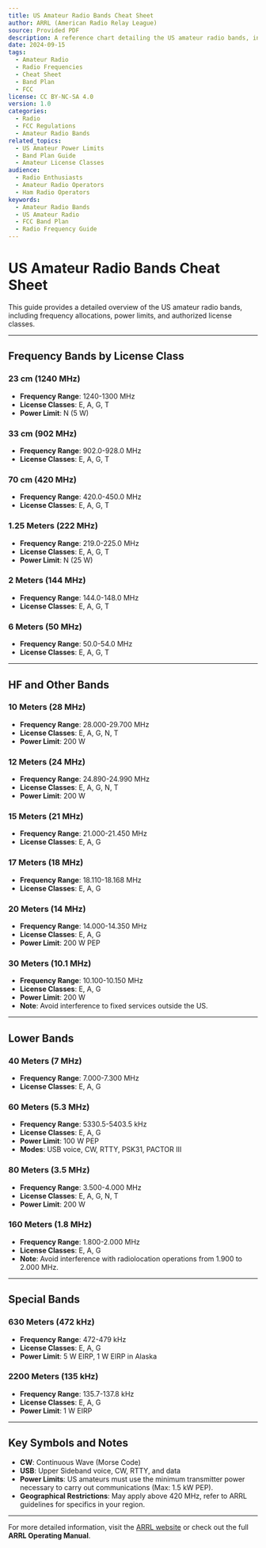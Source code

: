 ```yaml
---
title: US Amateur Radio Bands Cheat Sheet
author: ARRL (American Radio Relay League)
source: Provided PDF
description: A reference chart detailing the US amateur radio bands, including frequency allocations, power limits, and license classes.
date: 2024-09-15
tags:
  - Amateur Radio
  - Radio Frequencies
  - Cheat Sheet
  - Band Plan
  - FCC
license: CC BY-NC-SA 4.0
version: 1.0
categories:
  - Radio
  - FCC Regulations
  - Amateur Radio Bands
related_topics:
  - US Amateur Power Limits
  - Band Plan Guide
  - Amateur License Classes
audience: 
  - Radio Enthusiasts
  - Amateur Radio Operators
  - Ham Radio Operators
keywords: 
  - Amateur Radio Bands
  - US Amateur Radio
  - FCC Band Plan
  - Radio Frequency Guide
---
```


# US Amateur Radio Bands Cheat Sheet

This guide provides a detailed overview of the US amateur radio bands, including frequency allocations, power limits, and authorized license classes.

---

## Frequency Bands by License Class

### 23 cm (1240 MHz)
- **Frequency Range**: 1240-1300 MHz
- **License Classes**: E, A, G, T
- **Power Limit**: N (5 W)

### 33 cm (902 MHz)
- **Frequency Range**: 902.0-928.0 MHz
- **License Classes**: E, A, G, T

### 70 cm (420 MHz)
- **Frequency Range**: 420.0-450.0 MHz
- **License Classes**: E, A, G, T

### 1.25 Meters (222 MHz)
- **Frequency Range**: 219.0-225.0 MHz
- **License Classes**: E, A, G, T
- **Power Limit**: N (25 W)

### 2 Meters (144 MHz)
- **Frequency Range**: 144.0-148.0 MHz
- **License Classes**: E, A, G, T

### 6 Meters (50 MHz)
- **Frequency Range**: 50.0-54.0 MHz
- **License Classes**: E, A, G, T

---

## HF and Other Bands

### 10 Meters (28 MHz)
- **Frequency Range**: 28.000-29.700 MHz
- **License Classes**: E, A, G, N, T
- **Power Limit**: 200 W

### 12 Meters (24 MHz)
- **Frequency Range**: 24.890-24.990 MHz
- **License Classes**: E, A, G, N, T
- **Power Limit**: 200 W

### 15 Meters (21 MHz)
- **Frequency Range**: 21.000-21.450 MHz
- **License Classes**: E, A, G

### 17 Meters (18 MHz)
- **Frequency Range**: 18.110-18.168 MHz
- **License Classes**: E, A, G

### 20 Meters (14 MHz)
- **Frequency Range**: 14.000-14.350 MHz
- **License Classes**: E, A, G
- **Power Limit**: 200 W PEP

### 30 Meters (10.1 MHz)
- **Frequency Range**: 10.100-10.150 MHz
- **License Classes**: E, A, G
- **Power Limit**: 200 W
- **Note**: Avoid interference to fixed services outside the US.

---

## Lower Bands

### 40 Meters (7 MHz)
- **Frequency Range**: 7.000-7.300 MHz
- **License Classes**: E, A, G

### 60 Meters (5.3 MHz)
- **Frequency Range**: 5330.5-5403.5 kHz
- **License Classes**: E, A, G
- **Power Limit**: 100 W PEP
- **Modes**: USB voice, CW, RTTY, PSK31, PACTOR III

### 80 Meters (3.5 MHz)
- **Frequency Range**: 3.500-4.000 MHz
- **License Classes**: E, A, G, N, T
- **Power Limit**: 200 W

### 160 Meters (1.8 MHz)
- **Frequency Range**: 1.800-2.000 MHz
- **License Classes**: E, A, G
- **Note**: Avoid interference with radiolocation operations from 1.900 to 2.000 MHz.

---

## Special Bands

### 630 Meters (472 kHz)
- **Frequency Range**: 472-479 kHz
- **License Classes**: E, A, G
- **Power Limit**: 5 W EIRP, 1 W EIRP in Alaska

### 2200 Meters (135 kHz)
- **Frequency Range**: 135.7-137.8 kHz
- **License Classes**: E, A, G
- **Power Limit**: 1 W EIRP

---

## Key Symbols and Notes
- **CW**: Continuous Wave (Morse Code)
- **USB**: Upper Sideband voice, CW, RTTY, and data
- **Power Limits**: US amateurs must use the minimum transmitter power necessary to carry out communications (Max: 1.5 kW PEP).
- **Geographical Restrictions**: May apply above 420 MHz, refer to ARRL guidelines for specifics in your region.

---

For more detailed information, visit the [ARRL website](https://www.arrl.org) or check out the full **ARRL Operating Manual**.
